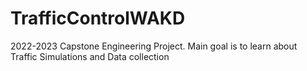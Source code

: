 # TrafficControlWAKD
2022-2023 Capstone Engineering Project. Main goal is to learn about Traffic Simulations and Data collection
